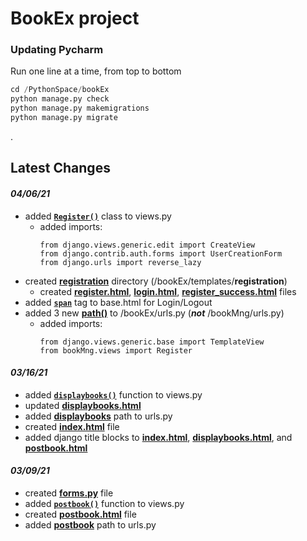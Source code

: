 # **BookEx project** #

### **Updating Pycharm** ###
Run one line at a time, from top to bottom
```python
cd /PythonSpace/bookEx
python manage.py check
python manage.py makemigrations
python manage.py migrate
```
.

## **Latest Changes** ##

#### *04/06/21* ####
- added [**`Register()`**](https://github.com/iGotenks/bookEx/blob/main/bookMng/views.py#L58-L65) class to views.py
    - added imports:
        ```
        from django.views.generic.edit import CreateView
        from django.contrib.auth.forms import UserCreationForm
        from django.urls import reverse_lazy
        ```
- created [**registration**](https://github.com/iGotenks/bookEx/tree/main/bookEx/templates/registration) directory (/bookEx/templates/**registration**)
    - created [**register.html**](https://github.com/iGotenks/bookEx/blob/main/bookEx/templates/registration/register.html), [**login.html**](https://github.com/iGotenks/bookEx/blob/main/bookEx/templates/registration/login.html), [**register_success.html**](https://github.com/iGotenks/bookEx/blob/main/bookEx/templates/registration/register_success.html) files
- added [**`span`**](https://github.com/iGotenks/bookEx/blob/main/bookEx/templates/base.html#L19-L27) tag to base.html for Login/Logout
- added 3 new [**path()**](https://github.com/iGotenks/bookEx/blob/main/bookEx/urls.py#L26-L29) to /bookEx/urls.py (**_not_** /bookMng/urls.py)
    - added imports:
        ```
        from django.views.generic.base import TemplateView
        from bookMng.views import Register
        ```

#### *03/16/21* ####
- added [**`displaybooks()`**](https://github.com/iGotenks/bookEx/blob/main/bookMng/views.py#L42-L51) function to views.py
- updated [**displaybooks.html**](https://github.com/iGotenks/bookEx/blob/main/bookEx/templates/bookMng/displaybooks.html#L17-L35)
- added [**displaybooks**](https://github.com/iGotenks/bookEx/blob/main/bookMng/urls.py#L7) path to urls.py
- created [**index.html**](https://github.com/iGotenks/bookEx/blob/main/bookEx/templates/bookMng/index.html#L1-L18) file
- added django title blocks to [**index.html**](https://github.com/iGotenks/bookEx/blob/main/bookEx/templates/bookMng/index.html#L4-L6), [**displaybooks.html**](https://github.com/iGotenks/bookEx/blob/main/bookEx/templates/bookMng/displaybooks.html#L4-L6), and [**postbook.html**](https://github.com/iGotenks/bookEx/blob/main/bookEx/templates/bookMng/postbook.html#L4-L6)

#### *03/09/21* ####
- created [**forms.py**](https://github.com/iGotenks/bookEx/blob/main/bookMng/forms.py) file
- added [**`postbook()`**](https://github.com/iGotenks/bookEx/blob/main/bookMng/views.py#L20-L37) function to views.py
- created [**postbook.html**](https://github.com/iGotenks/bookEx/blob/main/bookEx/templates/bookMng/postbook.html) file
- added [**postbook**](https://github.com/iGotenks/bookEx/blob/main/bookMng/urls.py#L6) path to urls.py

